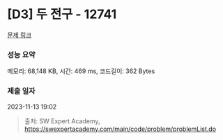 # [D3] 두 전구 - 12741 

[문제 링크](https://swexpertacademy.com/main/code/problem/problemDetail.do?contestProbId=AXuUo_Tqs9kDFARa) 

### 성능 요약

메모리: 68,148 KB, 시간: 469 ms, 코드길이: 362 Bytes

### 제출 일자

2023-11-13 19:02



> 출처: SW Expert Academy, https://swexpertacademy.com/main/code/problem/problemList.do